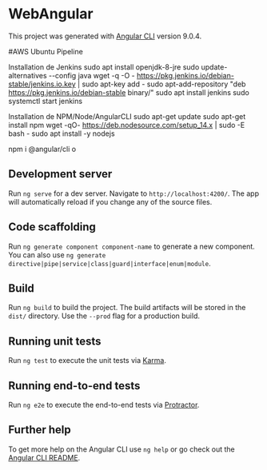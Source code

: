 # WebAngular

This project was generated with [Angular CLI](https://github.com/angular/angular-cli) version 9.0.4.

#AWS Ubuntu Pipeline

Installation de Jenkins 
sudo apt install openjdk-8-jre
sudo update-alternatives --config java
wget -q -O - https://pkg.jenkins.io/debian-stable/jenkins.io.key | sudo apt-key add -
sudo apt-add-repository "deb https://pkg.jenkins.io/debian-stable binary/"
sudo apt install jenkins
sudo systemctl start jenkins

Installation de NPM/Node/AngularCLI
sudo apt-get update
sudo apt-get install npm
wget -qO- https://deb.nodesource.com/setup_14.x | sudo -E bash -
sudo apt install -y nodejs

npm i @angular/cli
o

## Development server

Run `ng serve` for a dev server. Navigate to `http://localhost:4200/`. The app will automatically reload if you change any of the source files.

## Code scaffolding

Run `ng generate component component-name` to generate a new component. You can also use `ng generate directive|pipe|service|class|guard|interface|enum|module`.

## Build

Run `ng build` to build the project. The build artifacts will be stored in the `dist/` directory. Use the `--prod` flag for a production build.

## Running unit tests

Run `ng test` to execute the unit tests via [Karma](https://karma-runner.github.io).

## Running end-to-end tests

Run `ng e2e` to execute the end-to-end tests via [Protractor](http://www.protractortest.org/).

## Further help

To get more help on the Angular CLI use `ng help` or go check out the [Angular CLI README](https://github.com/angular/angular-cli/blob/master/README.md).
